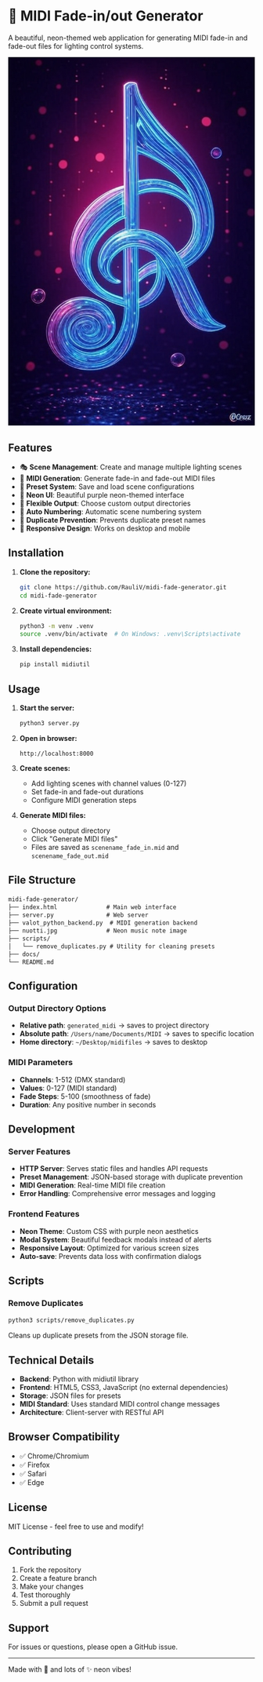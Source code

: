 # 🎵 MIDI Fade-in/out Generator

A beautiful, neon-themed web application for generating MIDI fade-in and fade-out files for lighting control systems.

![Neon Theme](nuotti.jpg)

## Features

- 🎭 **Scene Management**: Create and manage multiple lighting scenes
- 🎵 **MIDI Generation**: Generate fade-in and fade-out MIDI files
- 💾 **Preset System**: Save and load scene configurations
- 🌈 **Neon UI**: Beautiful purple neon-themed interface
- 📁 **Flexible Output**: Choose custom output directories
- 🔢 **Auto Numbering**: Automatic scene numbering system
- 🚫 **Duplicate Prevention**: Prevents duplicate preset names
- 📱 **Responsive Design**: Works on desktop and mobile

## Installation

1. **Clone the repository:**
   ```bash
   git clone https://github.com/RauliV/midi-fade-generator.git
   cd midi-fade-generator
   ```

2. **Create virtual environment:**
   ```bash
   python3 -m venv .venv
   source .venv/bin/activate  # On Windows: .venv\Scripts\activate
   ```

3. **Install dependencies:**
   ```bash
   pip install midiutil
   ```

## Usage

1. **Start the server:**
   ```bash
   python3 server.py
   ```

2. **Open in browser:**
   ```
   http://localhost:8000
   ```

3. **Create scenes:**
   - Add lighting scenes with channel values (0-127)
   - Set fade-in and fade-out durations
   - Configure MIDI generation steps

4. **Generate MIDI files:**
   - Choose output directory
   - Click "Generate MIDI files"
   - Files are saved as `scenename_fade_in.mid` and `scenename_fade_out.mid`

## File Structure

```
midi-fade-generator/
├── index.html              # Main web interface
├── server.py               # Web server
├── valot_python_backend.py  # MIDI generation backend
├── nuotti.jpg              # Neon music note image
├── scripts/
│   └── remove_duplicates.py # Utility for cleaning presets
├── docs/
└── README.md
```

## Configuration

### Output Directory Options

- **Relative path**: `generated_midi` → saves to project directory
- **Absolute path**: `/Users/name/Documents/MIDI` → saves to specific location
- **Home directory**: `~/Desktop/midifiles` → saves to desktop

### MIDI Parameters

- **Channels**: 1-512 (DMX standard)
- **Values**: 0-127 (MIDI standard)
- **Fade Steps**: 5-100 (smoothness of fade)
- **Duration**: Any positive number in seconds

## Development

### Server Features

- **HTTP Server**: Serves static files and handles API requests
- **Preset Management**: JSON-based storage with duplicate prevention
- **MIDI Generation**: Real-time MIDI file creation
- **Error Handling**: Comprehensive error messages and logging

### Frontend Features

- **Neon Theme**: Custom CSS with purple neon aesthetics
- **Modal System**: Beautiful feedback modals instead of alerts
- **Responsive Layout**: Optimized for various screen sizes
- **Auto-save**: Prevents data loss with confirmation dialogs

## Scripts

### Remove Duplicates
```bash
python3 scripts/remove_duplicates.py
```
Cleans up duplicate presets from the JSON storage file.

## Technical Details

- **Backend**: Python with midiutil library
- **Frontend**: HTML5, CSS3, JavaScript (no external dependencies)
- **Storage**: JSON files for presets
- **MIDI Standard**: Uses standard MIDI control change messages
- **Architecture**: Client-server with RESTful API

## Browser Compatibility

- ✅ Chrome/Chromium
- ✅ Firefox
- ✅ Safari
- ✅ Edge

## License

MIT License - feel free to use and modify!

## Contributing

1. Fork the repository
2. Create a feature branch
3. Make your changes
4. Test thoroughly
5. Submit a pull request

## Support

For issues or questions, please open a GitHub issue.

---

Made with 💜 and lots of ✨ neon vibes!
